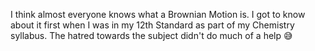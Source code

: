 I think almost everyone knows what a Brownian Motion is. I got to know about it first when I was in my 12th Standard as part of my Chemistry syllabus. The hatred towards the subject didn't do much of a help 😅

